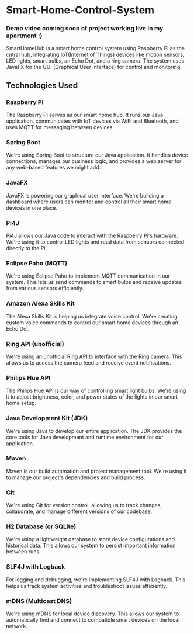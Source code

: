 # Smart-Home-Control-System

### Demo video coming soon of project working live in my apartment :) ###

SmartHomeHub is a smart home control system using Raspberry Pi as the cntral hub, integrating IoT(Internet of Things) devices like motion sensors, LED lights, smart bulbs, an Echo Dot, and a ring camera. The system uses JavaFX for the GUI (Graphical User Interface) for control and monitoring.

## Technologies Used

### Raspberry Pi
The Raspberry Pi serves as our smart home hub. It runs our Java application, communicates with IoT devices via WiFi and Bluetooth, and uses MQTT for messaging between devices.

### Spring Boot
We're using Spring Boot to structure our Java application. It handles device connections, manages our business logic, and provides a web server for any web-based features we might add.

### JavaFX
JavaFX is powering our graphical user interface. We're building a dashboard where users can monitor and control all their smart home devices in one place.

### Pi4J
Pi4J allows our Java code to interact with the Raspberry Pi's hardware. We're using it to control LED lights and read data from sensors connected directly to the Pi.

### Eclipse Paho (MQTT)
We're using Eclipse Paho to implement MQTT communication in our system. This lets us send commands to smart bulbs and receive updates from various sensors efficiently.

### Amazon Alexa Skills Kit
The Alexa Skills Kit is helping us integrate voice control. We're creating custom voice commands to control our smart home devices through an Echo Dot.

### Ring API (unofficial)
We're using an unofficial Ring API to interface with the Ring camera. This allows us to access the camera feed and receive event notifications.

### Philips Hue API
The Philips Hue API is our way of controlling smart light bulbs. We're using it to adjust brightness, color, and power states of the lights in our smart home setup.

### Java Development Kit (JDK)
We're using Java to develop our entire application. The JDK provides the core tools for Java development and runtime environment for our application.

### Maven
Maven is our build automation and project management tool. We're using it to manage our project's dependencies and build process.

### Git
We're using Git for version control, allowing us to track changes, collaborate, and manage different versions of our codebase.

### H2 Database (or SQLite)
We're using a lightweight database to store device configurations and historical data. This allows our system to persist important information between runs.

### SLF4J with Logback
For logging and debugging, we're implementing SLF4J with Logback. This helps us track system activities and troubleshoot issues efficiently.

### mDNS (Multicast DNS)
We're using mDNS for local device discovery. This allows our system to automatically find and connect to compatible smart devices on the local network.
